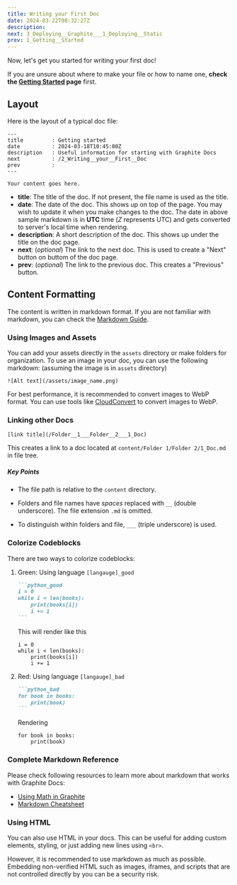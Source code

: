 ```yaml
---
title: Writing your First Doc
date: 2024-03-22T08:32:27Z
description:
next: 3_Deploying__Graphite___1_Deploying__Static
prev: 1_Getting__Started
---
```


Now, let's get you started for writing your first doc!

If you are unsure about where to make your file or how to name one, **check the [Getting Started](/1_Getting__Started.html#creating-docs-and-folders) page** first.

## Layout

Here is the layout of a typical doc file:

```text
---
title         : Getting started
date          : 2024-03-18T10:45:00Z
description   : Useful information for starting with Graphite Docs
next          : /2_Writing__your__First__Doc
prev          :
---

Your content goes here.
```

- **title**: The title of the doc. If not present, the file name is used as the title.
- **date**: The date of the doc. This shows up on top of the page. You may wish to update it when you make changes to the doc. The date in above sample markdown is in **UTC** time (_Z_ represents UTC) and gets converted to server's local time when rendering.
- **description**: A short description of the doc. This shows up under the title on the doc page.
- **next**: (_optional_) The link to the next doc. This is used to create a "Next" button on buttom of the doc page.
- **prev**: (_optional_) The link to the previous doc. This creates a "Previous" button.

## Content Formatting

The content is written in markdown format. If you are not familiar with markdown, you can check the [Markdown Guide](https://www.markdownguide.org/).

### Using Images and Assets

You can add your assets directly in the `assets` directory or make folders for organization. To use an image in your doc, you can use the following markdown: (assuming the image is in `assets` directory)

```text
![Alt text](/assets/image_name.png)
```

For best performance, it is recommended to convert images to WebP format. You can use tools like [CloudConvert](https://cloudconvert.com/webp-converter) to convert images to WebP.

### Linking other Docs

```text
[link title](/Folder__1___Folder__2___1_Doc)
```

This creates a link to a doc located at `content/Folder 1/Folder 2/1_Doc.md` in file tree.

##### Key Points

- The file path is relative to the `content` directory.

- Folders and file names have _spaces_ replaced with `__` (double underscore). The file extension `.md` is omitted.
- To distinguish within folders and file, `___` (triple underscore) is used.

### Colorize Codeblocks

There are two ways to colorize codeblocks:

1. Green: Using language `[langauge]_good`

   ````markdown
   ```python_good
   i = 0
   while i < len(books):
       print(books[i])
       i += 1
   ```
   ````

   This will render like this

   ```python_good
   i = 0
   while i < len(books):
       print(books[i])
       i += 1
   ```

2. Red: Using language `[langauge]_bad`

   ````markdown
   ```python_bad
   for book in books:
       print(book)
   ```
   ````

   Rendering

   ```python_bad
   for book in books:
       print(book)
   ```

### Complete Markdown Reference

Please check following resources to learn more about markdown that works with Graphite Docs:

- [Using Math in Graphite](/4_Markdown___4_Using__Math__in__Graphite)
- [Markdown Cheatsheet](/4_Markdown___5_Markdown__Cheatsheet)

### Using HTML

You can also use HTML in your docs. This can be useful for adding custom elements, styling, or just adding new lines using `<br>`.

However, it is recommended to use markdown as much as possible. Embedding non-verified HTML such as images, iframes, and scripts that are not controlled directly by you can be a security risk.
